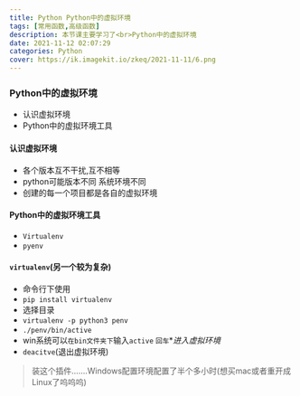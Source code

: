 ```yaml
---
title: Python Python中的虚拟环境
tags: [常用函数,高级函数]
description: 本节课主要学习了<br>Python中的虚拟环境
date: 2021-11-12 02:07:29
categories: Python
cover: https://ik.imagekit.io/zkeq/2021-11-11/6.png
---
```


### Python中的虚拟环境

- 认识虚拟环境
- Python中的虚拟环境工具

#### 认识虚拟环境

- 各个版本互不干扰,互不相等
- python可能版本不同  系统环境不同
- 创建的每一个项目都是各自的虚拟环境

#### Python中的虚拟环境工具

- `Virtualenv`
- `pyenv`

#### `virtualenv`(另一个较为复杂)

- 命令行下使用
- `pip install virtualenv`
- 选择目录
- `virtualenv -p python3 penv`
- `./penv/bin/active`
- win系统可以`在bin文件夹下`输入`active`  `回车`**进入虚拟环境*
- `deacitve`(退出虚拟环境)

> 装这个插件.......Windows配置环境配置了半个多小时(想买mac或者重开成Linux了呜呜呜)
